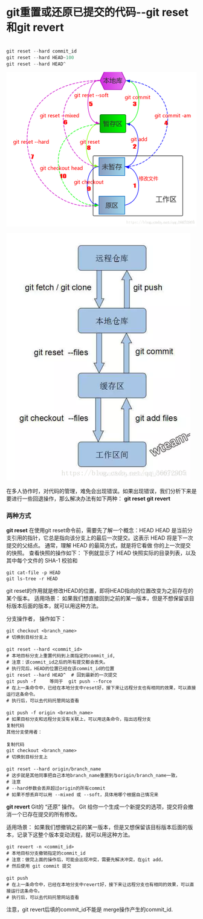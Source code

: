 # git重置或还原已提交的代码--git reset和git revert

```js

git reset --hard commit_id
git reset --hard HEAD~100
git reset --hard HEAD^

```
![git-command](../images/git/git-reset.png)

![git-command](../images/git/git-command.png)


在多人协作时，对代码的管理，难免会出现错误。如果出现错误，我们分析下来是要进行一些回退操作，那么解决办法有如下两种：
**git reset**
**git revert**


### 两种方式
**git reset**
在使用git reset命令前，需要先了解一个概念：HEAD
HEAD 是当前分支引用的指针，它总是指向该分支上的最后一次提交。这表示 HEAD 将是下一次提交的父结点。
通常，理解 HEAD 的最简方式，就是将它看做 你的上一次提交 的快照。
查看快照的操作如下：
下例就显示了 HEAD 快照实际的目录列表，以及其中每个文件的 SHA-1 校验和

```
git cat-file -p HEAD
git ls-tree -r HEAD

```

git reset的作用就是修改HEAD的位置，即将HEAD指向的位置改变为之前存在的某个版本。
适用场景：
如果我们想直接回到之前的某一版本，但是不想保留该目标版本后面的版本，就可以用这种方法。

分支操作者， 操作如下：

```
git checkout <branch_name>
# 切换到目标分支上

git reset --hard <commit_id>
# 本地目标分支上重置代码到上面指定的commit_id, 
# 注意：该commit_id之后的所有提交都会丢失。
# 执行完后，HEAD的位置已经在该commit_id的位置
git reset --hard HEAD^  # 回到最新的一次提交
git push -f     等同于  git push --force
# 在上一条命令中，已经在本地分支中reset好，接下来让远程分支也有相同的效果，可以直接运行这条命令。
# 执行后，可以去代码托管网站查看

git push -f origin <branch_name>
# 如果目标分支和远程分支没有关联上，可以用这条命令，指出远程分支
复制代码
其他分支使用者：

复制代码
git checkout <branch_name>
# 切换到目标分支上

git reset --hard origin/branch_name
# 这步就是其他同事把自己本地branch_name重置到与origin/branch_name一致，
# 注意
# --hard参数会丢弃超过origin的所有commit
# 如果不想丢弃可以用 --mixed 或 --soft，具体用哪个根据自己情况来

```
 

**git revert**
Git的 “还原” 操作。
Git 给你一个生成一个新提交的选项，提交将会撤消一个已存在提交的所有修改。

适用场景：
如果我们想撤销之前的某一版本，但是又想保留该目标版本后面的版本，记录下这整个版本变动流程，就可以用这种方法。

```
git revert -n <commit_id>
# 本地目标分支撤销指定的commit_id
# 注意：做完上面的操作后，可能会出现冲突，需要先解决冲突，在git add，
# 然后使用 git commit 提交

git push
# 在上一条命令中，已经在本地分支中revert好，接下来让远程分支也有相同的效果，可以直接运行这条命令。
# 执行后，可以去代码托管网站查看

```
 

注意，git revert后填的commit_id不能是 merge操作产生的commit_id.